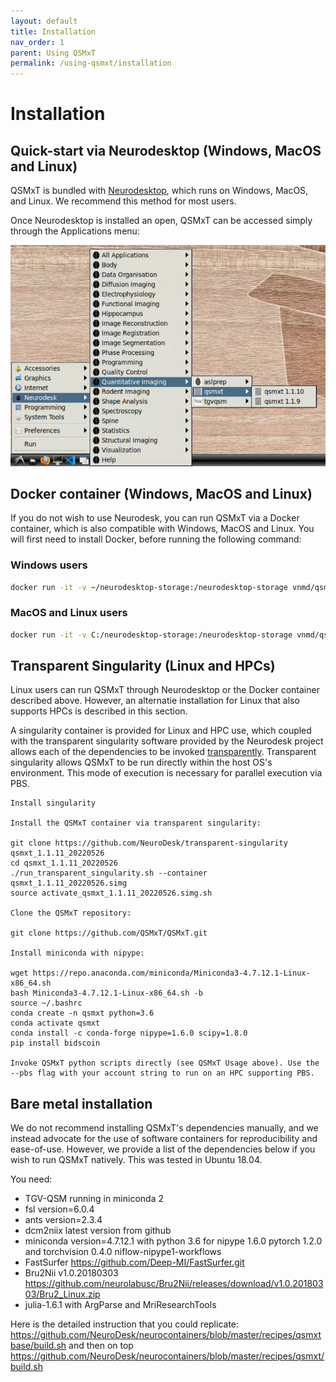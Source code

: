 ```yaml
---
layout: default
title: Installation
nav_order: 1
parent: Using QSMxT
permalink: /using-qsmxt/installation
---
```


<head>
  <link rel="stylesheet" href="https://maxcdn.bootstrapcdn.com/bootstrap/3.4.1/css/bootstrap.min.css">
  <script src="https://ajax.googleapis.com/ajax/libs/jquery/3.6.0/jquery.min.js"></script>
  <script src="https://maxcdn.bootstrapcdn.com/bootstrap/3.4.1/js/bootstrap.min.js"></script>
</head>

# Installation

## Quick-start via Neurodesktop (Windows, MacOS and Linux)

QSMxT is bundled with <a href="https://neurodesk.org/" target="_blank" data-placement="top" data-toggle="popover" data-trigger="hover focus" data-content="An interactive analysis environment for Neuroimaging. Click to navigate.">Neurodesktop</a>, which runs on Windows, MacOS, and Linux. We recommend this method for most users. 

Once Neurodesktop is installed an open, QSMxT can be accessed simply through the Applications menu:

![Neurodesktop applications menu with QSMxT](/images/neurodesktop-applications-menu.jpg)

## Docker container (Windows, MacOS and Linux)

If you do not wish to use Neurodesk, you can run QSMxT via a Docker container, which is also compatible with Windows, MacOS and Linux. You will first need to install Docker, before running the following command:

### Windows users

 ```bash
docker run -it -v ~/neurodesktop-storage:/neurodesktop-storage vnmd/qsmxt_1.1.11:20220526
 ```

 ### MacOS and Linux users

 ```bash
docker run -it -v C:/neurodesktop-storage:/neurodesktop-storage vnmd/qsmxt_1.1.11:20220526
 ```

## Transparent Singularity (Linux and HPCs)

Linux users can run QSMxT through Neurodesktop or the Docker container described above. However, an alternatie installation for Linux that also supports HPCs is described in this section.

A singularity container is provided for Linux and HPC use, which coupled with the transparent singularity software provided by the Neurodesk project allows each of the dependencies to be invoked <a href="https://neurodesk.org/" target="_blank" data-placement="top" data-toggle="popover" data-trigger="hover focus" data-content="As though they were installed natively.">transparently</a>. Transparent singularity allows QSMxT to be run directly within the host OS's environment. This mode of execution is necessary for parallel execution via PBS.

    Install singularity

    Install the QSMxT container via transparent singularity:

    git clone https://github.com/NeuroDesk/transparent-singularity qsmxt_1.1.11_20220526
    cd qsmxt_1.1.11_20220526
    ./run_transparent_singularity.sh --container qsmxt_1.1.11_20220526.simg
    source activate_qsmxt_1.1.11_20220526.simg.sh

    Clone the QSMxT repository:

    git clone https://github.com/QSMxT/QSMxT.git

    Install miniconda with nipype:

    wget https://repo.anaconda.com/miniconda/Miniconda3-4.7.12.1-Linux-x86_64.sh	
    bash Miniconda3-4.7.12.1-Linux-x86_64.sh -b
    source ~/.bashrc
    conda create -n qsmxt python=3.6
    conda activate qsmxt
    conda install -c conda-forge nipype=1.6.0 scipy=1.8.0
    pip install bidscoin

    Invoke QSMxT python scripts directly (see QSMxT Usage above). Use the --pbs flag with your account string to run on an HPC supporting PBS.


## Bare metal installation

We do not recommend installing QSMxT's dependencies manually, and we instead advocate for the use of software containers for reproducibility and ease-of-use. However, we provide a list of the dependencies below if you wish to run QSMxT natively. This was tested in Ubuntu 18.04.

You need:

- TGV-QSM running in miniconda 2
- fsl version=6.0.4
- ants version=2.3.4
- dcm2niix latest version from github
- miniconda version=4.7.12.1 with python 3.6 for nipype 1.6.0 pytorch 1.2.0 and torchvision 0.4.0 niflow-nipype1-workflows
- FastSurfer https://github.com/Deep-MI/FastSurfer.git
- Bru2Nii v1.0.20180303 https://github.com/neurolabusc/Bru2Nii/releases/download/v1.0.20180303/Bru2_Linux.zip
- julia-1.6.1 with ArgParse and MriResearchTools

Here is the detailed instruction that you could replicate: https://github.com/NeuroDesk/neurocontainers/blob/master/recipes/qsmxtbase/build.sh and then on top https://github.com/NeuroDesk/neurocontainers/blob/master/recipes/qsmxt/build.sh

<script>
$(document).ready(function(){
    $('[data-toggle="popover"]').popover();   
});
$("[data-toggle=popover]")
.popover({html:true})
</script>

